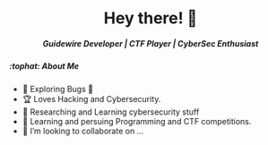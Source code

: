 <h1 align="center">Hey there! 👋 </h1>

<h5 align="center"> Guidewire Developer | CTF Player | CyberSec Enthusiast </h5>

<h5>:tophat: About Me </h5>

- 🤔 Exploring Bugs :smiling_face_with_tear:
- :trophy: Loves Hacking and Cybersecurity.
- 🔭 Researching and Learning cybersecurity stuff
- 🌱 Learning and persuing Programming and CTF competitions.
- 👯 I’m looking to collaborate on ...
 
